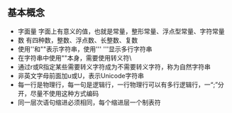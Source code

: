 ## 基本概念

- 字面量 字面上有意义的值，也就是常量，整形常量、浮点型常量、字符常量
- 数 有四种数，整数、浮点数、长整数、复数
- 使用''和""表示字符串，使用''' '''显示多行字符串
- 在字符串中使用""本身，需要使用转义符\
- 通过r或R指定某些需要转义字符成为不需要转义字符，称为自然字符串
- 非英文字母前面加u或U，表示Unicode字符串
- 每一行是物理行，每一句是逻辑行，一行物理行可以有多行逻辑行，一“;”分开，尽量不使用这种方式编码
- 同一层次语句缩进必须相同，每个缩进层一个制表符



